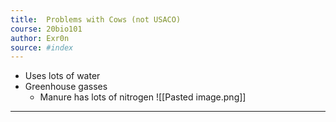 ```yaml
---
title:  Problems with Cows (not USACO)
course: 20bio101
author: Exr0n
source: #index
---
```


- Uses lots of water
- Greenhouse gasses
	- Manure has lots of nitrogen
	![[Pasted image.png]]

---
